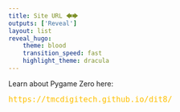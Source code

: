 ```yaml
---
title: Site URL 🡄🡆
outputs: ['Reveal']
layout: list
reveal_hugo:
    theme: blood
    transition_speed: fast
    highlight_theme: dracula
---
```

Learn about Pygame Zero here:

<span style="font-size: 130%; color: #ffc000;">`https://tmcdigitech.github.io/dit8/`</span>
